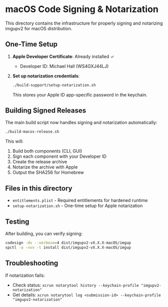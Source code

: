 # macOS Code Signing & Notarization

This directory contains the infrastructure for properly signing and notarizing imgupv2 for macOS distribution.

## One-Time Setup

1. **Apple Developer Certificate**: Already installed ✓
   - Developer ID: Michael Hall (WS4GXJ44LJ)

2. **Set up notarization credentials**:
   ```bash
   ./build-support/setup-notarization.sh
   ```
   This stores your Apple ID app-specific password in the keychain.

## Building Signed Releases

The main build script now handles signing and notarization automatically:

```bash
./build-macos-release.sh
```

This will:
1. Build both components (CLI, GUI)
2. Sign each component with your Developer ID
3. Create the release archive
4. Notarize the archive with Apple
5. Output the SHA256 for Homebrew

## Files in this directory

- `entitlements.plist` - Required entitlements for hardened runtime
- `setup-notarization.sh` - One-time setup for Apple notarization

## Testing

After building, you can verify signing:
```bash
codesign -dv --verbose=4 dist/imgupv2-vX.X.X-macOS/imgup
spctl -a -vvv -t install dist/imgupv2-vX.X.X-macOS/imgup
```

## Troubleshooting

If notarization fails:
- Check status: `xcrun notarytool history --keychain-profile "imgupv2-notarization"`
- Get details: `xcrun notarytool log <submission-id> --keychain-profile "imgupv2-notarization"`